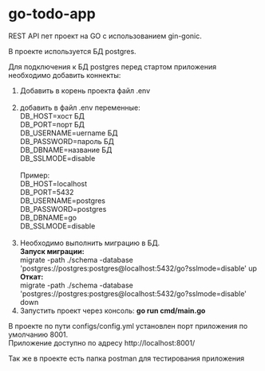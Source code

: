# go-todo-app
REST API пет проект на GO с использованием gin-gonic.

<p>В проекте используется БД postgres.</p>

Для подключения к БД postgres перед стартом приложения необходимо добавить коннекты:<br />
1. Добавить в корень проекта файл .env<br /><br />
2. добавить в файл .env переменные:<br />
DB_HOST=хост БД<br />
DB_PORT=порт БД<br />
DB_USERNAME=uername БД<br />
DB_PASSWORD=пароль БД<br />
DB_DBNAME=название БД<br />
DB_SSLMODE=disable<br /><br />
Пример:<br />
DB_HOST=localhost<br />
DB_PORT=5432<br />
DB_USERNAME=postgres<br />
DB_PASSWORD=postgres<br />
DB_DBNAME=go<br />
DB_SSLMODE=disable<br /><br />
3. Необходимо выполнить миграцию в БД.<br />
<b>Запуск миграции:</b><br />
migrate -path ./schema -database 'postgres://postgres:postgres@localhost:5432/go?sslmode=disable' up<br />
<b>Откат:</b><br />
migrate -path ./schema -database 'postgres://postgres:postgres@localhost:5432/go?sslmode=disable' down
4. Запустить проект через консоль: <b>go run cmd/main.go</b>

В проекте по пути configs/config.yml установлен порт приложения по умолчанию 8001.<br />
Приложение доступно по адресу http://localhost:8001/

Так же в проекте есть папка postman для тестирования приложения